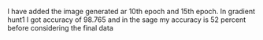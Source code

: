 I have added the image generated ar 10th epoch and 15th epoch.
In gradient hunt1 I got accuracy of 98.765 and in the sage my accuracy is 52 percent before considering the final data

